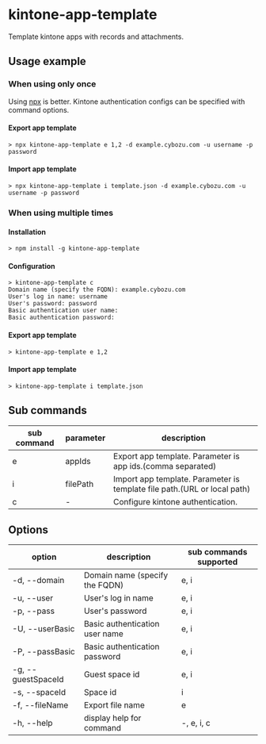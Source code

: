 # kintone-app-template

Template kintone apps with records and attachments.

## Usage example

### When using only once

Using [npx](https://www.npmjs.com/package/npx) is better.
Kintone authentication configs can be specified with command options.

#### Export app template

```
> npx kintone-app-template e 1,2 -d example.cybozu.com -u username -p password
```

#### Import app template

```
> npx kintone-app-template i template.json -d example.cybozu.com -u username -p password
```

### When using multiple times

#### Installation

```
> npm install -g kintone-app-template
```

#### Configuration

```
> kintone-app-template c
Domain name (specify the FQDN): example.cybozu.com
User's log in name: username
User's password: password
Basic authentication user name:
Basic authentication password:
```

#### Export app template

```
> kintone-app-template e 1,2
```

#### Import app template

```
> kintone-app-template i template.json
```

## Sub commands

|sub command|parameter|description|
|-|-|-|
|e|appIds|Export app template. Parameter is app ids.(comma separated)|
|i|filePath|Import app template. Parameter is template file path.(URL or local path)|
|c|-|Configure kintone authentication.|

## Options

|option|description|sub commands supported|
|-|-|-|
|-d, --domain|Domain name (specify the FQDN)|e, i|
|-u, --user|User's log in name|e, i|
|-p, --pass|User's password|e, i|
|-U, --userBasic|Basic authentication user name|e, i|
|-P, --passBasic|Basic authentication password|e, i|
|-g, --guestSpaceId|Guest space id|e, i|
|-s, --spaceId|Space id|i|
|-f, --fileName|Export file name|e|
|-h, --help|display help for command|-, e, i, c|
